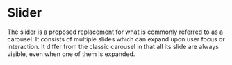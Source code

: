 # Slider

The slider is a proposed replacement for what is commonly referred to as a carousel. It consists of multiple slides which can expand upon user focus or interaction. It differ from the classic carousel in that all its slide are always visible, even when one of them is expanded.

